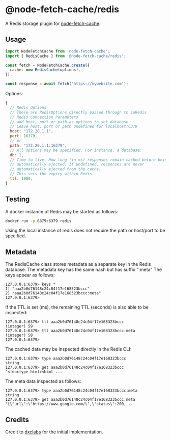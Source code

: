 # @node-fetch-cache/redis

A Redis storage plugin for [node-fetch-cache](https://www.npmjs.com/package/node-fetch-cache).

## Usage

```js
import NodeFetchCache from 'node-fetch-cache';
import { RedisCache } from '@node-fetch-cache/redis';

const fetch = NodeFetchCache.create({
  cache: new RedisCache(options),
});

const response = await fetch('https://mywebsite.com');
```

Options:

```js
{
  // Redis Options
  // These are RedisOptions directly passed through to ioRedis 
  // Redis Connection Parameters
  // add host, port or path as options to set database.
  // Leave host, port or path undefined for localhost:6379
  host: "172.20.1.1",
  port: 16379, 
  // or
  path: "172.20.1.1:16379",
  // All options may be specified. For instance, a database:
  db: 1,
  // Time to live. How long (in ms) responses remain cached before being
  // automatically ejected. If undefined, responses are never
  // automatically ejected from the cache.
  // This sets the expiry within Redis
  ttl: 1000,
}
```

## Testing

A docker instance of Redis may be started as follows:

```sh
docker run -p 6379:6379 redis 
```

Using the local instance of redis does not require the path or host/port to be specified.

## Metadata

The RedisCache class stores metadata as a separate key in the Redis database. The metadata key has the same hash but has suffix ":meta" The keys appear as follows:
```
127.0.0.1:6379> keys *
1) "aaa2b0d76148c24c04f17e168323bccc"
2) "aaa2b0d76148c24c04f17e168323bccc:meta"
127.0.0.1:6379>
```

If the TTL is set (ms), the remaining TTL (seconds) is also able to be inspected:
```
127.0.0.1:6379> ttl aaa2b0d76148c24c04f17e168323bccc
(integer) 59
127.0.0.1:6379> ttl aaa2b0d76148c24c04f17e168323bccc:meta
(integer) 58
127.0.0.1:6379>
```

The cached data may be inspected directly in the Redis CLI:
```
127.0.0.1:6379> type aaa2b0d76148c24c04f17e168323bccc
string
127.0.0.1:6379> get aaa2b0d76148c24c04f17e168323bccc
"<!doctype html><html ...
```

The meta data inspected as follows:
```
127.0.0.1:6379> type aaa2b0d76148c24c04f17e168323bccc:meta
string
127.0.0.1:6379> get aaa2b0d76148c24c04f17e168323bccc:meta
"{\"url\":\"https://www.google.com/\",\"status\":200, ...
```
## Credits

Credit to [dxclabs](https://github.com/dxclabs) for the initial implementation.
